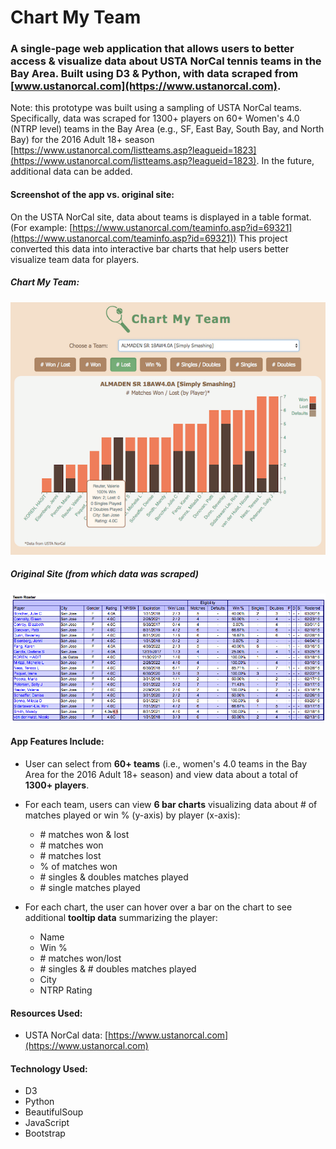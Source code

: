 # Chart My Team

### A single-page web application that allows users to better access & visualize data about USTA NorCal tennis teams in the Bay Area. Built using D3 & Python, with data scraped from [www.ustanorcal.com](https://www.ustanorcal.com).

Note: this prototype was built using a sampling of USTA NorCal teams. Specifically, data was scraped for 1300+ players on 60+ Women's 4.0 (NTRP level) teams in the Bay Area (e.g., SF, East Bay, South Bay, and North Bay) for the 2016 Adult 18+ season [https://www.ustanorcal.com/listteams.asp?leagueid=1823](https://www.ustanorcal.com/listteams.asp?leagueid=1823). In the future, additional data can be added.

#### Screenshot of the app vs. original site:
On the USTA NorCal site, data about teams is displayed in a table format. (For example: [https://www.ustanorcal.com/teaminfo.asp?id=69321](https://www.ustanorcal.com/teaminfo.asp?id=69321)) This project converted this data into interactive bar charts that help users better visualize team data for players. 

##### Chart My Team:
![Image of Chart My Team](img/chartMyTeam.png?raw=true "Chart My Team")

##### Original Site (from which data was scraped)

![Image of USTA Norcal Site](img/ustaSite.png?raw=true "Original Data")

#### App Features Include:
* User can select from **60+ teams** (i.e., women's 4.0 teams in the Bay Area for the 2016 Adult 18+ season) and view data about a total of **1300+ players**.

* For each team, users can view **6 bar charts** visualizing data about # of matches played or win % (y-axis) by player (x-axis):
	* \# matches won & lost
	* \# matches won
	* \# matches lost
	* % of matches won
	* \# singles & doubles matches played
	* \# single matches played

* For each chart, the user can hover over a bar on the chart to see additional **tooltip data** summarizing the player:
	* Name
	* Win %
	* \# matches won/lost
	* \# singles & \# doubles matches played
	* City
	* NTRP Rating


#### Resources Used:

* USTA NorCal data: [https://www.ustanorcal.com](https://www.ustanorcal.com)

#### Technology Used:
* D3
* Python
* BeautifulSoup
* JavaScript
* Bootstrap
